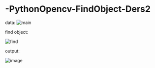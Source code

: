# -PythonOpencv-FindObject-Ders2


data: 
![main](https://user-images.githubusercontent.com/36090819/205516222-3474eb40-240d-4c7b-b07d-28b59cbf2bef.jpg)


find object:

![find](https://user-images.githubusercontent.com/36090819/205516251-e4cd8f0a-64e8-4735-b23d-928aef5c024e.jpg)


output:

![image](https://user-images.githubusercontent.com/36090819/205516272-4df53b28-27e6-40d3-83a5-3d54b809dff4.png)
